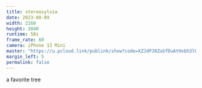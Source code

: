 ```yaml
---
title: stereosylvia
date: 2023-08-09
width: 2160
height: 3840
runtime: 58s
frame_rate: 60
camera: iPhone 13 Mini
master: "https://u.pcloud.link/publink/show?code=XZJdPJ0ZuGfDuAtHxbh3lbNDpryPdHRTgYzX"
margin_left: 5
permalink: false
---
```

a favorite tree
